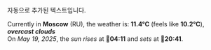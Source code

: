 
자동으로 추가된 텍스트입니다.

<!--START_SECTION:weather:moscow-->
Currently in **Moscow** (RU), the weather is: **11.4°C** (feels like **10.2°C**), ***overcast clouds***<br/>
On *May 19, 2025*, the *sun rises* at 🌅**04:11** and *sets* at 🌇**20:41**.
<!--END_SECTION:weather-->
